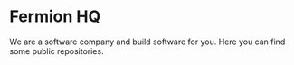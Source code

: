 # Fermion HQ

We are a software company and build software for you. Here you can find some public repositories.

